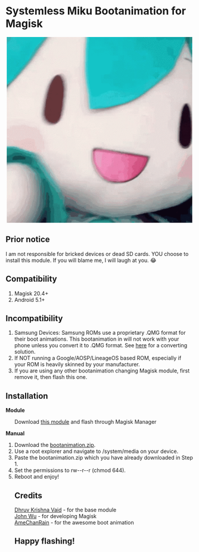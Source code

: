 # Systemless Miku Bootanimation for Magisk
<p align="center">
<img src="./miku.gif" alt="Miku.gif">
</p>

## Prior notice
I am not responsible for bricked devices or dead SD cards. YOU choose to install this module. If you will blame me, I will laugh at you. 😂

## Compatibility
<ol type="1">
<li>Magisk 20.4+</li>
<li>Android 5.1+</li>
</ol>

## Incompatibility
<ol type="1">
<li>Samsung Devices: Samsung ROMs use a proprietary .QMG format for their boot animations. This bootanimation in will not work with your phone unless you convert it to .QMG format. See <a href="https://forum.xda-developers.com/showpost.php?p=78906639&postcount=192" target="_blank">here</a> for a converting solution.</li>
<li>If NOT running a Google/AOSP/LineageOS based ROM, especially if your ROM is heavily skinned by your manufacturer.</li>
<li>If you are using any other bootanimation changing Magisk module, first remove it, then flash this one.</li>
</ol>

## Installation

**Module**
<ul>
Download <a href="https://github.com/dhruvkrishnavaid/Cuts-2-Bootanimation-for-Magisk/archive/master.zip" target="_blank">this module</a> and flash through Magisk Manager
</ul>

**Manual**
<ol type="1">
<li>Download the <a href="" target="_blank">bootanimation.zip</a>.</li>
<li>Use a root explorer and navigate to /system/media on your device.</li>
<li>Paste the bootanimation.zip which you have already downloaded in Step 1.</li>
<li>Set the permissions to rw--r--r (chmod 644).</li>
<li>Reboot and enjoy!</li>
</ul>

## Credits
<a href="https://github.com/dhruvkrishnavaid">Dhruv Krishna Vaid</a> - for the base module<br />
<a href="https://github.com/topjohnwu">John Wu</a> - for developing Magisk<br />
<a href="https://github.com/Miku-UI/">AmeChanRain</a> - for the awesome boot animation<br />

## Happy flashing!
